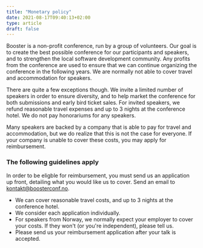 ```yaml
---
title: "Monetary policy"
date: 2021-08-17T09:40:13+02:00
type: article
draft: false
---
```



Booster is a non-profit conference, run by a group of volunteers. Our goal is to create the best possible conference
for our participants and speakers, and to strengthen the local software development community.
Any profits from the conference are used to ensure that we can continue organizing the conference in the following
years. We are normally not able to cover travel and accommodation for speakers.

There are quite a few exceptions though. We invite a limited number of speakers in order to ensure diversity,
and to help market the conference for both submissions and early bird ticket sales. For invited speakers, we refund
reasonable travel expenses and up to 3 nights at the conference hotel. We do not pay honorariums for any speakers.

Many speakers are backed by a company that is able to pay for travel and accommodation, but we do realize that this is not
the case for everyone. If your company is unable to cover these costs, you may apply for reimbursement.

### The following guidelines apply  

In order to be eligble for reimbursement, you must send us an application up front, detailing what you would like us to cover. Send an email to [kontakt@boosterconf.no](mailto:kontakt@boosterconf.no). 

* We can cover reasonable travel costs, and up to 3 nights at the conference hotel.
* We consider each application individually.
* For speakers from Norway, we normally expect your employer to cover your costs. If they won't (or you're independent), please tell us.
* Please send us your reimbursement application after your talk is accepted.


